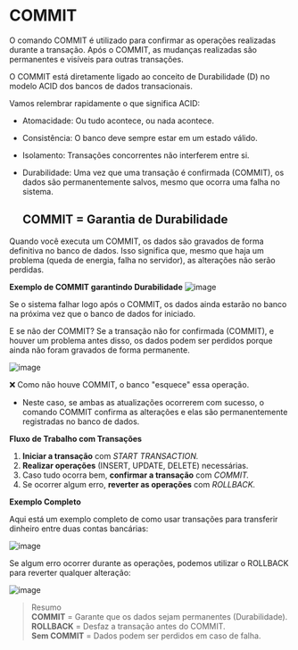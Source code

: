# COMMIT
   
O comando COMMIT é utilizado para confirmar as operações realizadas durante a transação. Após o COMMIT, as mudanças realizadas são permanentes e visíveis para outras transações.

O COMMIT está diretamente ligado ao conceito de Durabilidade (D) no modelo ACID dos bancos de dados transacionais.

Vamos relembrar rapidamente o que significa ACID:

* Atomacidade: Ou tudo acontece, ou nada acontece.
* Consistência: O banco deve sempre estar em um estado válido.
* Isolamento: Transações concorrentes não interferem entre si.
* Durabilidade: Uma vez que uma transação é confirmada (COMMIT), os dados são permanentemente salvos, mesmo que ocorra uma falha no sistema.

  ## COMMIT = Garantia de Durabilidade
Quando você executa um COMMIT, os dados são gravados de forma definitiva no banco de dados. Isso significa que, mesmo que haja um problema (queda de energia, falha no servidor), as alterações não serão perdidas.

**Exemplo de COMMIT garantindo Durabilidade**
![image](https://github.com/user-attachments/assets/3956e316-0fe1-49e6-aa1a-ec08ed4579b0)


Se o sistema falhar logo após o COMMIT, os dados ainda estarão no banco na próxima vez que o banco de dados for iniciado.

E se não der COMMIT?
Se a transação não for confirmada (COMMIT), e houver um problema antes disso, os dados podem ser perdidos porque ainda não foram gravados de forma permanente.

![image](https://github.com/user-attachments/assets/14e9f382-08f7-4dd6-a876-6ed881d1ace4)

❌ Como não houve COMMIT, o banco "esquece" essa operação.



* Neste caso, se ambas as atualizações ocorrerem com sucesso, o comando COMMIT confirma as alterações e elas são permanentemente registradas no banco de dados.

**Fluxo de Trabalho com Transações**

1. **Iniciar a transação**  com *START TRANSACTION.*
2. **Realizar operações** (INSERT, UPDATE, DELETE) necessárias.
3. Caso tudo ocorra bem, **confirmar a transação** com *COMMIT.*
4. Se ocorrer algum erro, **reverter as operações** com *ROLLBACK.*

**Exemplo Completo**

Aqui está um exemplo completo de como usar transações para transferir dinheiro entre duas contas bancárias:

![image](https://github.com/user-attachments/assets/1f33fd71-7014-4fd4-88a4-25aedba79ccf)


Se algum erro ocorrer durante as operações, podemos utilizar o ROLLBACK para reverter qualquer alteração:

![image](https://github.com/user-attachments/assets/beaa14f8-3b75-47ef-8242-8dabd771d625)



> Resumo <br>
> **COMMIT** = Garante que os dados sejam permanentes (Durabilidade).<br>
> **ROLLBACK** = Desfaz a transação antes do COMMIT.<br>
> **Sem COMMIT** = Dados podem ser perdidos em caso de falha.<br>
